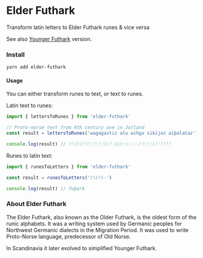 # Elder Futhark

Transform latin letters to Elder Futhark runes & vice versa

See also [Younger Futhark](https://github.com/stscoundrel/younger-futhark) version.

### Install

`yarn add elder-futhark`

#### Usage

You can either transform runes to text, or text to runes.

Latin text to runes:

```javascript
import { lettersToRunes } from 'elder-futhark'

// Proto-norse text from 4th century axe in Jutland
const result = lettersToRunes('wagagastiz alu wihgu sikijaz aiþalataz')

console.log(result) // ᚹᚨᚷᚨᚷᚨᛋᛏᛁᛉ:ᚨᛚᚢ:ᚹᛁᚻᚷᚢ:ᛋᛁᚲᛁᛃᚨᛉ:ᚨᛁᚦᚨᛚᚨᛏᚨᛉ
```

Runes to latin text:

```javascript
import { runesToLetters } from 'elder-futhark'

const result = runesToLetters('ᚠᚢᚦᚨᚱᚲ')

console.log(result) // fuþark
```

### About Elder Futhark

The Elder Futhark, also known as the Older Futhark, is the oldest form of the runic alphabets. It was a writing system used by Germanic peoples for Northwest Germanic dialects in the Migration Period. It was used to write Proto-Norse language, predecessor of Old Norse.

In Scandinavia it later evolved to simplified Younger Futhark.